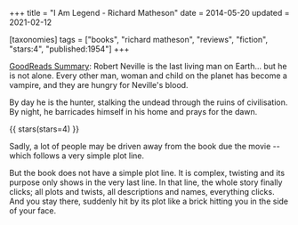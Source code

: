 +++
title = "I Am Legend - Richard Matheson"
date = 2014-05-20
updated = 2021-02-12

[taxonomies]
tags = ["books", "richard matheson", "reviews", "fiction", "stars:4",
"published:1954"]
+++

[GoodReads Summary](https://www.goodreads.com/book/show/40940649-i-am-legend):
Robert Neville is the last living man on Earth... but he is not alone. Every
other man, woman and child on the planet has become a vampire, and they are
hungry for Neville's blood.

By day he is the hunter, stalking the undead through the ruins of
civilisation. By night, he barricades himself in his home and prays for the
dawn.

<!-- more -->

{{ stars(stars=4) }}

Sadly, a lot of people may be driven away from the book due the movie -- which
follows a very simple plot line.

But the book does not have a simple plot line. It is complex, twisting and its
purpose only shows in the very last line. In that line, the whole story
finally clicks; all plots and twists, all descriptions and names, everything
clicks. And you stay there, suddenly hit by its plot like a brick hitting you
in the side of your face.
